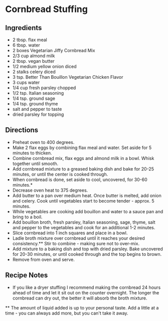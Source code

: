 # Cornbread Stuffing

## Ingredients

- 2 tbsp. flax meal
- 6 tbsp. water
- 2 boxes Vegetarian Jiffy Cornbread Mix
- 2/3 cup almond milk
- 2 tbsp. vegan butter
- 1/2 medium yellow onion diced
- 2 stalks celery diced
- 3 tsp. Better Than Bouillon Vegetarian Chicken Flavor
- 3 cups water
- 1/4 cup fresh parsley chopped
- 1/2 tsp. Italian seasoning
- 1/4 tsp. ground sage
- 1/4 tsp. ground thyme
- salt and pepper to taste
- dried parsley for topping


## Directions

- Preheat oven to 400 degrees.
- Make 2 flax eggs by combining flax meal and water. Set aside for 5 minutes to thicken.
- Combine cornbread mix, flax eggs and almond milk in a bowl. Whisk together until smooth.
- Add cornbread mixture to a greased baking dish and bake for 20-25 minutes, or until the center is cooked through.
- When cornbread is done, set aside to cool, uncovered, for 30-60 minutes.*
- Decrease oven heat to 375 degrees.
- Add butter to a pan over medium heat. Once butter is melted, add onion and celery. Cook until vegetables start to become tender - approx. 5 minutes.
- While vegetables are cooking add bouillon and water to a sauce pan and bring to a boil.
- Add bouillon broth, fresh parsley, Italian seasoning, sage, thyme, salt and pepper to the vegetables and cook for an additional 1-2 minutes.
- Slice cornbread into 1 inch squares and place in a bowl.
- Ladle broth mixture over cornbread until it reaches your desired consistency.** Stir to combine - making sure not to over-mix.
- Add mixture to a baking dish and top with dried parsley. Bake uncovered for 20-30 minutes, or until cooked through and the top begins to brown.
- Remove from oven and serve.

## Recipe Notes

* If you like a dryer stuffing I recommend making the cornbread 24 hours ahead of time and let it sit out on the counter overnight. The longer the cornbread can dry out, the better it will absorb the broth mixture. 

** The amount of liquid added is up to your personal taste. Add a little at a time - you can always add more, but you can't take it away.
